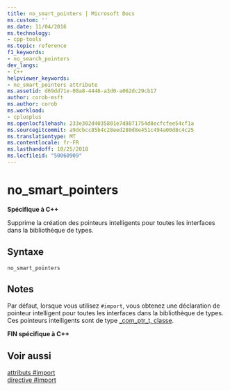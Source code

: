 ```yaml
---
title: no_smart_pointers | Microsoft Docs
ms.custom: ''
ms.date: 11/04/2016
ms.technology:
- cpp-tools
ms.topic: reference
f1_keywords:
- no_search_pointers
dev_langs:
- C++
helpviewer_keywords:
- no_smart_pointers attribute
ms.assetid: d69dd71e-08a8-4446-a3d0-a062dc29cb17
author: corob-msft
ms.author: corob
ms.workload:
- cplusplus
ms.openlocfilehash: 233e302d4035801e7d8871754d8ecfcfee54cf1a
ms.sourcegitcommit: a9dcbcc85b4c28eed280d8e451c494a00d8c4c25
ms.translationtype: MT
ms.contentlocale: fr-FR
ms.lasthandoff: 10/25/2018
ms.locfileid: "50060909"
---
```

# <a name="nosmartpointers"></a>no_smart_pointers
**Spécifique à C++**

Supprime la création des pointeurs intelligents pour toutes les interfaces dans la bibliothèque de types.

## <a name="syntax"></a>Syntaxe

```
no_smart_pointers
```

## <a name="remarks"></a>Notes

Par défaut, lorsque vous utilisez `#import`, vous obtenez une déclaration de pointeur intelligent pour toutes les interfaces dans la bibliothèque de types. Ces pointeurs intelligents sont de type [_com_ptr_t, classe](../cpp/com-ptr-t-class.md).

**FIN spécifique à C++**

## <a name="see-also"></a>Voir aussi

[attributs #import](../preprocessor/hash-import-attributes-cpp.md)<br/>
[directive #import](../preprocessor/hash-import-directive-cpp.md)